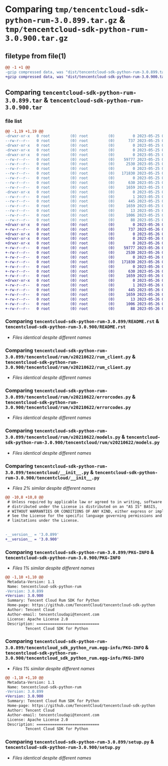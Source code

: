 # Comparing `tmp/tencentcloud-sdk-python-rum-3.0.899.tar.gz` & `tmp/tencentcloud-sdk-python-rum-3.0.900.tar.gz`

## filetype from file(1)

```diff
@@ -1 +1 @@
-gzip compressed data, was "dist/tencentcloud-sdk-python-rum-3.0.899.tar", last modified: Thu May 25 00:34:07 2023, max compression
+gzip compressed data, was "dist/tencentcloud-sdk-python-rum-3.0.900.tar", last modified: Fri May 26 02:25:38 2023, max compression
```

## Comparing `tencentcloud-sdk-python-rum-3.0.899.tar` & `tencentcloud-sdk-python-rum-3.0.900.tar`

### file list

```diff
@@ -1,19 +1,19 @@
-drwxr-xr-x   0 root         (0) root         (0)        0 2023-05-25 00:34:07.000000 tencentcloud-sdk-python-rum-3.0.899/
--rw-r--r--   0 root         (0) root         (0)      737 2023-05-25 00:34:07.000000 tencentcloud-sdk-python-rum-3.0.899/README.rst
-drwxr-xr-x   0 root         (0) root         (0)        0 2023-05-25 00:34:07.000000 tencentcloud-sdk-python-rum-3.0.899/tencentcloud/
-drwxr-xr-x   0 root         (0) root         (0)        0 2023-05-25 00:34:07.000000 tencentcloud-sdk-python-rum-3.0.899/tencentcloud/rum/
-drwxr-xr-x   0 root         (0) root         (0)        0 2023-05-25 00:34:07.000000 tencentcloud-sdk-python-rum-3.0.899/tencentcloud/rum/v20210622/
--rw-r--r--   0 root         (0) root         (0)    59777 2023-05-25 00:34:07.000000 tencentcloud-sdk-python-rum-3.0.899/tencentcloud/rum/v20210622/rum_client.py
--rw-r--r--   0 root         (0) root         (0)     2530 2023-05-25 00:34:07.000000 tencentcloud-sdk-python-rum-3.0.899/tencentcloud/rum/v20210622/errorcodes.py
--rw-r--r--   0 root         (0) root         (0)        0 2023-05-25 00:34:07.000000 tencentcloud-sdk-python-rum-3.0.899/tencentcloud/rum/v20210622/__init__.py
--rw-r--r--   0 root         (0) root         (0)   171830 2023-05-25 00:34:07.000000 tencentcloud-sdk-python-rum-3.0.899/tencentcloud/rum/v20210622/models.py
--rw-r--r--   0 root         (0) root         (0)        0 2023-05-25 00:34:07.000000 tencentcloud-sdk-python-rum-3.0.899/tencentcloud/rum/__init__.py
--rw-r--r--   0 root         (0) root         (0)      630 2023-05-25 00:34:07.000000 tencentcloud-sdk-python-rum-3.0.899/tencentcloud/__init__.py
--rw-r--r--   0 root         (0) root         (0)     1659 2023-05-25 00:34:07.000000 tencentcloud-sdk-python-rum-3.0.899/PKG-INFO
-drwxr-xr-x   0 root         (0) root         (0)        0 2023-05-25 00:34:07.000000 tencentcloud-sdk-python-rum-3.0.899/tencentcloud_sdk_python_rum.egg-info/
--rw-r--r--   0 root         (0) root         (0)        1 2023-05-25 00:34:07.000000 tencentcloud-sdk-python-rum-3.0.899/tencentcloud_sdk_python_rum.egg-info/dependency_links.txt
--rw-r--r--   0 root         (0) root         (0)      445 2023-05-25 00:34:07.000000 tencentcloud-sdk-python-rum-3.0.899/tencentcloud_sdk_python_rum.egg-info/SOURCES.txt
--rw-r--r--   0 root         (0) root         (0)     1659 2023-05-25 00:34:07.000000 tencentcloud-sdk-python-rum-3.0.899/tencentcloud_sdk_python_rum.egg-info/PKG-INFO
--rw-r--r--   0 root         (0) root         (0)       13 2023-05-25 00:34:07.000000 tencentcloud-sdk-python-rum-3.0.899/tencentcloud_sdk_python_rum.egg-info/top_level.txt
--rw-r--r--   0 root         (0) root         (0)     1006 2023-05-25 00:34:07.000000 tencentcloud-sdk-python-rum-3.0.899/setup.py
--rw-r--r--   0 root         (0) root         (0)       88 2023-05-25 00:34:07.000000 tencentcloud-sdk-python-rum-3.0.899/setup.cfg
+drwxr-xr-x   0 root         (0) root         (0)        0 2023-05-26 02:25:38.000000 tencentcloud-sdk-python-rum-3.0.900/
+-rw-r--r--   0 root         (0) root         (0)      737 2023-05-26 02:25:38.000000 tencentcloud-sdk-python-rum-3.0.900/README.rst
+drwxr-xr-x   0 root         (0) root         (0)        0 2023-05-26 02:25:38.000000 tencentcloud-sdk-python-rum-3.0.900/tencentcloud/
+drwxr-xr-x   0 root         (0) root         (0)        0 2023-05-26 02:25:38.000000 tencentcloud-sdk-python-rum-3.0.900/tencentcloud/rum/
+drwxr-xr-x   0 root         (0) root         (0)        0 2023-05-26 02:25:38.000000 tencentcloud-sdk-python-rum-3.0.900/tencentcloud/rum/v20210622/
+-rw-r--r--   0 root         (0) root         (0)    59777 2023-05-26 02:25:38.000000 tencentcloud-sdk-python-rum-3.0.900/tencentcloud/rum/v20210622/rum_client.py
+-rw-r--r--   0 root         (0) root         (0)     2530 2023-05-26 02:25:38.000000 tencentcloud-sdk-python-rum-3.0.900/tencentcloud/rum/v20210622/errorcodes.py
+-rw-r--r--   0 root         (0) root         (0)        0 2023-05-26 02:25:38.000000 tencentcloud-sdk-python-rum-3.0.900/tencentcloud/rum/v20210622/__init__.py
+-rw-r--r--   0 root         (0) root         (0)   171830 2023-05-26 02:25:38.000000 tencentcloud-sdk-python-rum-3.0.900/tencentcloud/rum/v20210622/models.py
+-rw-r--r--   0 root         (0) root         (0)        0 2023-05-26 02:25:38.000000 tencentcloud-sdk-python-rum-3.0.900/tencentcloud/rum/__init__.py
+-rw-r--r--   0 root         (0) root         (0)      630 2023-05-26 02:25:38.000000 tencentcloud-sdk-python-rum-3.0.900/tencentcloud/__init__.py
+-rw-r--r--   0 root         (0) root         (0)     1659 2023-05-26 02:25:38.000000 tencentcloud-sdk-python-rum-3.0.900/PKG-INFO
+drwxr-xr-x   0 root         (0) root         (0)        0 2023-05-26 02:25:38.000000 tencentcloud-sdk-python-rum-3.0.900/tencentcloud_sdk_python_rum.egg-info/
+-rw-r--r--   0 root         (0) root         (0)        1 2023-05-26 02:25:38.000000 tencentcloud-sdk-python-rum-3.0.900/tencentcloud_sdk_python_rum.egg-info/dependency_links.txt
+-rw-r--r--   0 root         (0) root         (0)      445 2023-05-26 02:25:38.000000 tencentcloud-sdk-python-rum-3.0.900/tencentcloud_sdk_python_rum.egg-info/SOURCES.txt
+-rw-r--r--   0 root         (0) root         (0)     1659 2023-05-26 02:25:38.000000 tencentcloud-sdk-python-rum-3.0.900/tencentcloud_sdk_python_rum.egg-info/PKG-INFO
+-rw-r--r--   0 root         (0) root         (0)       13 2023-05-26 02:25:38.000000 tencentcloud-sdk-python-rum-3.0.900/tencentcloud_sdk_python_rum.egg-info/top_level.txt
+-rw-r--r--   0 root         (0) root         (0)     1006 2023-05-26 02:25:38.000000 tencentcloud-sdk-python-rum-3.0.900/setup.py
+-rw-r--r--   0 root         (0) root         (0)       88 2023-05-26 02:25:38.000000 tencentcloud-sdk-python-rum-3.0.900/setup.cfg
```

### Comparing `tencentcloud-sdk-python-rum-3.0.899/README.rst` & `tencentcloud-sdk-python-rum-3.0.900/README.rst`

 * *Files identical despite different names*

### Comparing `tencentcloud-sdk-python-rum-3.0.899/tencentcloud/rum/v20210622/rum_client.py` & `tencentcloud-sdk-python-rum-3.0.900/tencentcloud/rum/v20210622/rum_client.py`

 * *Files identical despite different names*

### Comparing `tencentcloud-sdk-python-rum-3.0.899/tencentcloud/rum/v20210622/errorcodes.py` & `tencentcloud-sdk-python-rum-3.0.900/tencentcloud/rum/v20210622/errorcodes.py`

 * *Files identical despite different names*

### Comparing `tencentcloud-sdk-python-rum-3.0.899/tencentcloud/rum/v20210622/models.py` & `tencentcloud-sdk-python-rum-3.0.900/tencentcloud/rum/v20210622/models.py`

 * *Files identical despite different names*

### Comparing `tencentcloud-sdk-python-rum-3.0.899/tencentcloud/__init__.py` & `tencentcloud-sdk-python-rum-3.0.900/tencentcloud/__init__.py`

 * *Files 2% similar despite different names*

```diff
@@ -10,8 +10,8 @@
 # Unless required by applicable law or agreed to in writing, software
 # distributed under the License is distributed on an "AS IS" BASIS,
 # WITHOUT WARRANTIES OR CONDITIONS OF ANY KIND, either express or implied.
 # See the License for the specific language governing permissions and
 # limitations under the License.
 
 
-__version__ = '3.0.899'
+__version__ = '3.0.900'
```

### Comparing `tencentcloud-sdk-python-rum-3.0.899/PKG-INFO` & `tencentcloud-sdk-python-rum-3.0.900/PKG-INFO`

 * *Files 1% similar despite different names*

```diff
@@ -1,10 +1,10 @@
 Metadata-Version: 1.1
 Name: tencentcloud-sdk-python-rum
-Version: 3.0.899
+Version: 3.0.900
 Summary: Tencent Cloud Rum SDK for Python
 Home-page: https://github.com/TencentCloud/tencentcloud-sdk-python
 Author: Tencent Cloud
 Author-email: tencentcloudapi@tencent.com
 License: Apache License 2.0
 Description: ============================
         Tencent Cloud SDK for Python
```

### Comparing `tencentcloud-sdk-python-rum-3.0.899/tencentcloud_sdk_python_rum.egg-info/PKG-INFO` & `tencentcloud-sdk-python-rum-3.0.900/tencentcloud_sdk_python_rum.egg-info/PKG-INFO`

 * *Files 1% similar despite different names*

```diff
@@ -1,10 +1,10 @@
 Metadata-Version: 1.1
 Name: tencentcloud-sdk-python-rum
-Version: 3.0.899
+Version: 3.0.900
 Summary: Tencent Cloud Rum SDK for Python
 Home-page: https://github.com/TencentCloud/tencentcloud-sdk-python
 Author: Tencent Cloud
 Author-email: tencentcloudapi@tencent.com
 License: Apache License 2.0
 Description: ============================
         Tencent Cloud SDK for Python
```

### Comparing `tencentcloud-sdk-python-rum-3.0.899/setup.py` & `tencentcloud-sdk-python-rum-3.0.900/setup.py`

 * *Files identical despite different names*

